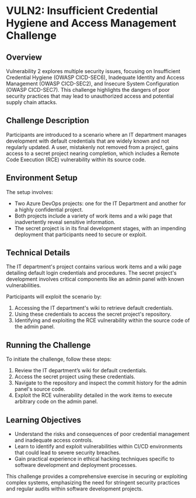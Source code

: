 # VULN2: Insufficient Credential Hygiene and Access Management Challenge

## Overview

Vulnerability 2 explores multiple security issues, focusing on Insufficient Credential Hygiene (OWASP CICD-SEC6), Inadequate Identity and Access Management (OWASP CICD-SEC2), and Insecure System Configuration (OWASP CICD-SEC7). This challenge highlights the dangers of poor security practices that may lead to unauthorized access and potential supply chain attacks.

## Challenge Description

Participants are introduced to a scenario where an IT department manages development with default credentials that are widely known and not regularly updated. A user, mistakenly not removed from a project, gains access to a secret project nearing completion, which includes a Remote Code Execution (RCE) vulnerability within its source code.

## Environment Setup

The setup involves:
- Two Azure DevOps projects: one for the IT Department and another for a highly confidential project.
- Both projects include a variety of work items and a wiki page that inadvertently reveal sensitive information.
- The secret project is in its final development stages, with an impending deployment that participants need to secure or exploit.

## Technical Details

The IT department's project contains various work items and a wiki page detailing default login credentials and procedures. The secret project's development involves critical components like an admin panel with known vulnerabilities. 

Participants will exploit the scenario by:
1. Accessing the IT department's wiki to retrieve default credentials.
2. Using these credentials to access the secret project's repository.
3. Identifying and exploiting the RCE vulnerability within the source code of the admin panel.

## Running the Challenge

To initiate the challenge, follow these steps:

1. Review the IT department’s wiki for default credentials.
2. Access the secret project using these credentials.
3. Navigate to the repository and inspect the commit history for the admin panel's source code.
4. Exploit the RCE vulnerability detailed in the work items to execute arbitrary code on the admin panel.

## Learning Objectives

- Understand the risks and consequences of poor credential management and inadequate access controls.
- Learn to identify and exploit vulnerabilities within CI/CD environments that could lead to severe security breaches.
- Gain practical experience in ethical hacking techniques specific to software development and deployment processes.

This challenge provides a comprehensive exercise in securing or exploiting complex systems, emphasizing the need for stringent security practices and regular audits within software development projects.
